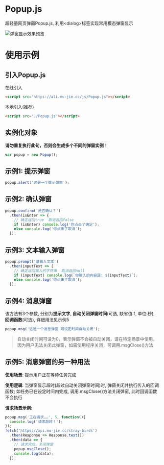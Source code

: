 # Popup.js
超轻量网页弹窗Popup.js, 利用&lt;dialog>标签实现常用模态弹窗显示

![弹窗显示效果预览](https://ali.mu-jie.cc/img/popup-preview.png)

# 使用示例

## 引入Popup.js
在线引入
```html
<script src="https://ali.mu-jie.cc/js/Popup.js"></script>
```

本地引入(推荐)
```html
<script src="./Popup.js"></script>
```

## 实例化对象
**请勿重复执行此句，否则会生成多个不同的弹窗实例！**
```js
var popup = new Popup();
```

## 示例1: 提示弹窗
```js
popup.alert('这是一个提示弹窗');
```

## 示例2: 确认弹窗
```js
popup.confirm('是否确认？')
  .then(isEnter => {
    // 确定返回true  取消返回false
    if (isEnter) console.log('你点击了确定');
    else console.log('你点击了取消');
  });
```

## 示例3: 文本输入弹窗
```js
popup.prompt('请输入文本')
  .then(inputText => {
    // 确定返回输入的字符串  取消返回null
    if (inputText) console.log(`你输入的内容是: ${inputText}`);
    else console.log('你点击了取消');
  });
```

## 示例4: 消息弹窗
该方法有3个参数, 分别为**提示文字**, **自动关闭弹窗时间**(可选, 缺省值:1, 单位:秒), **回调函数**(可选), 详细用法见示例5
```js
popup.msg('这是一个消息弹窗 可设定时间自动关闭');
```
> 自动关闭时间可设为0，表示弹窗不会被自动关闭，请在特定场景中使用，因为用户无法关闭此弹窗，如需使用程序关闭，可调用.msgClose()方法

## 示例5: 消息弹窗的另一种用法
**使用场景**: 提示用户正在等待任务完成

**使用逻辑**: 当弹窗显示超时(超过自动关闭弹窗时间)时, 弹窗关闭并执行传入的回调函数; 如任务已在设定时间内完成, 调用.msgClose()方法关闭弹窗, 此时回调函数不会执行

**请求场景示例:**
```js
popup.msg('正在请求……', 5, function(){
  console.log('请求超时！');
});
fetch('https://api.mu-jie.cc/stray-birds')
  .then(Response => Response.text())
  .then(data => {
    // 请求完成，关闭弹窗
    popup.msgClose();
    console.log(data);
  });
```